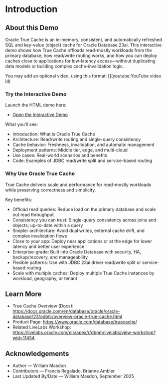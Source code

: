 # Introduction

## About this Demo

Oracle True Cache is an in-memory, consistent, and automatically refreshed SQL and key-value (object) cache for Oracle Database 23ai. This interactive demo shows how True Cache offloads read-mostly workloads from the primary database, how read/write routing works, and how you can deploy caches close to applications for low-latency access—without duplicating data models or building complex cache-invalidation logic.

You may add an optional video, using this format: [](youtube:YouTube video id)

[](youtube:REPLACE_WITH_VIDEO_ID)


### Try the Interactive Demo

Launch the HTML demo here:
- <a href="./true-cache-demo.html" target="_blank">Open the Interactive Demo</a>

What you’ll see:
- Introduction: What is Oracle True Cache
- Architecture: Read/write routing and single-query consistency
- Cache behavior: Freshness, invalidation, and automatic management
- Deployment patterns: Middle tier, edge, and multi-cloud
- Use cases: Real-world scenarios and benefits
- Code: Examples of JDBC read/write split and service-based routing


### Why Use Oracle True Cache

True Cache delivers scale and performance for read-mostly workloads while preserving correctness and simplicity.

Key benefits:
- Offload read queries: Reduce load on the primary database and scale out read throughput
- Consistency you can trust: Single-query consistency across joins and objects; up-to-date within a query
- Simpler architecture: Avoid dual writes, external cache drift, and complex invalidation flows
- Close to your app: Deploy near applications or at the edge for lower latency and better user experience
- Enterprise-grade: Built into Oracle Database with security, HA, backup/recovery, and manageability
- Flexible patterns: Use with JDBC 23ai driver read/write split or service-based routing
- Scale with multiple caches: Deploy multiple True Cache instances by workload, geography, or tenant


## Learn More

- True Cache Overview (Docs): https://docs.oracle.com/en/database/oracle/oracle-database/23/odbtc/overview-oracle-true-cache.html
- Product Page: https://www.oracle.com/database/truecache/
- Related LiveLabs Workshop: https://livelabs.oracle.com/pls/apex/r/dbpm/livelabs/view-workshop?wid=11454

## Acknowledgements
- Author — William Masdon
- Contributors — Francis Regalado, Brianna Ambler
- Last Updated By/Date — William Masdon, September 2025
